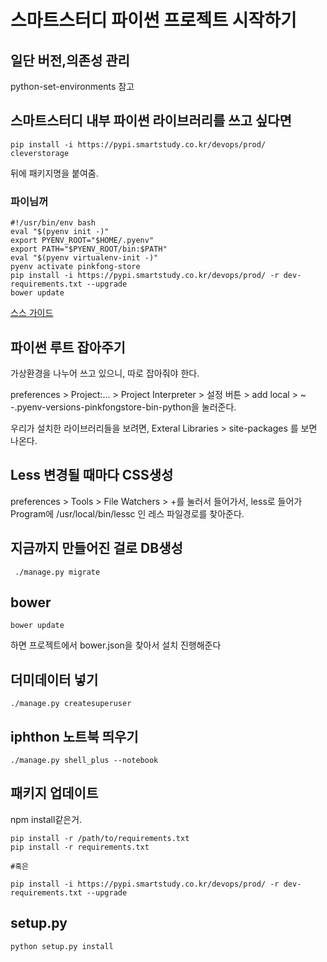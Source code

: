 # 스마트스터디 파이썬 프로젝트 시작하기

## 일단 버전,의존성 관리
python-set-environments 참고

## 스마트스터디 내부 파이썬 라이브러리를 쓰고 싶다면
```
pip install -i https://pypi.smartstudy.co.kr/devops/prod/ cleverstorage
```
뒤에 패키지명을 붙여줌.

### 파이님꺼
```shell
#!/usr/bin/env bash
eval "$(pyenv init -)"
export PYENV_ROOT="$HOME/.pyenv"
export PATH="$PYENV_ROOT/bin:$PATH"
eval "$(pyenv virtualenv-init -)"
pyenv activate pinkfong-store
pip install -i https://pypi.smartstudy.co.kr/devops/prod/ -r dev-requirements.txt --upgrade
bower update
```

[스스 가이드](https://github.smartstudy.co.kr/d9/rfcs/blob/82c67d011eb2f0477fb5f79bc270a2d234ab0306/text/0001-smartstudy-pypi.md)

## 파이썬 루트 잡아주기
가상환경을 나누어 쓰고 있으니, 따로 잡아줘야 한다.

preferences > Project:... > Project Interpreter > 설정 버튼 > add local > ~ -.pyenv-versions-pinkfongstore-bin-python을 눌러준다.

우리가 설치한 라이브러리들을 보려면,
Exteral Libraries > site-packages 를 보면 나온다.

## Less 변경될 때마다 CSS생성
preferences > Tools > File Watchers > +를 눌러서 들어가서, less로 들어가 Program에 /usr/local/bin/lessc 인 레스 파일경로를 찾아준다.

## 지금까지 만들어진 걸로 DB생성
```
 ./manage.py migrate
```

## bower
```shell
bower update
```
하면 프로젝트에서 bower.json을 찾아서 설치 진행해준다

## 더미데이터 넣기
```shell
./manage.py createsuperuser
```

## iphthon 노트북 띄우기
```shell
./manage.py shell_plus --notebook
```

## 패키지 업데이트
npm install같은거.
```shell
pip install -r /path/to/requirements.txt
pip install -r requirements.txt

#혹은

pip install -i https://pypi.smartstudy.co.kr/devops/prod/ -r dev-requirements.txt --upgrade 
```

## setup.py
```shell
python setup.py install
```
